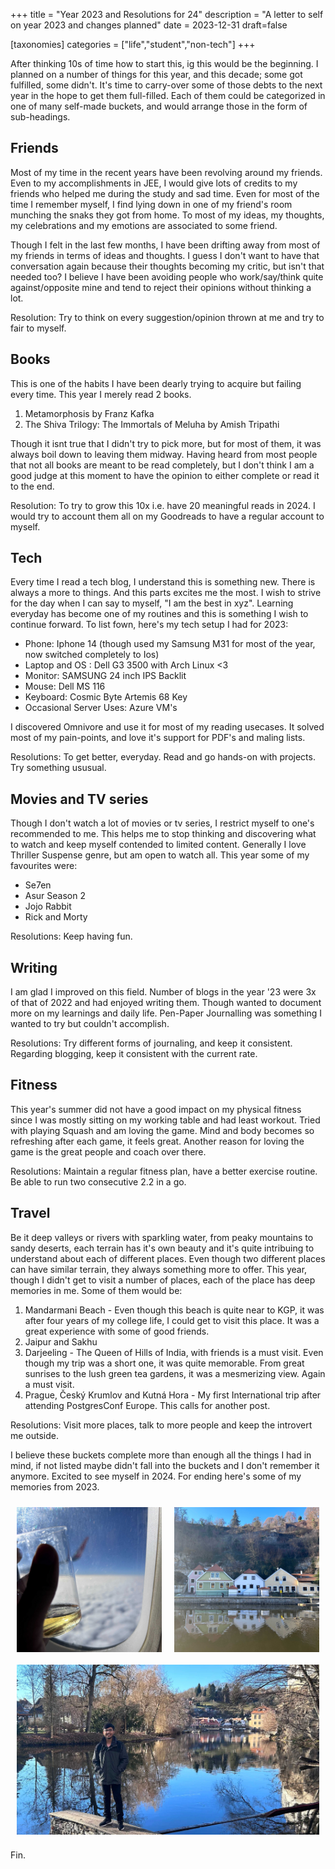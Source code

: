 +++
title = "Year 2023 and Resolutions for 24"
description = "A letter to self on year 2023 and changes planned"
date = 2023-12-31
draft=false

[taxonomies]
categories = ["life","student","non-tech"]
+++

After thinking 10s of time how to start this, ig this would be the beginning. I planned on a number of things for this year, and this decade; some got fulfilled, some didn't. It's time to carry-over some of those debts to the next year in the hope to get them full-filled. Each of them could be categorized in one of many self-made buckets, and would arrange those in the form of sub-headings.

## Friends

Most of my time in the recent years have been revolving around my friends. Even to my accomplishments in JEE, I would give lots of credits to my friends who helped me during the study and sad time. Even for most of the time I remember myself, I find lying down in one of my friend's room munching the snaks they got from home. To most of my ideas, my thoughts, my celebrations and my emotions are associated to some friend.

Though I felt in the last few months, I have been drifting away from most of my friends in terms of ideas and thoughts. I guess I don't want to have that conversation again because their thoughts becoming my critic, but isn't that needed too? I believe I have been avoiding people who work/say/think quite against/opposite mine and tend to reject their opinions without thinking a lot.

Resolution: Try to think on every suggestion/opinion thrown at me and try to fair to myself.

## Books

This is one of the habits I have been dearly trying to acquire but failing every time. This year I merely read 2 books.

1. Metamorphosis by Franz Kafka
2. The Shiva Trilogy: The Immortals of Meluha by Amish Tripathi

Though it isnt true that I didn't try to pick more, but for most of them, it was always boil down to leaving them midway. Having heard from most people that not all books are meant to be read completely, but I don't think I am a good judge at this moment to have the opinion to either complete or read it to the end.

Resolution: To try to grow this 10x i.e. have 20 meaningful reads in 2024. I would try to account them all on my Goodreads to have a regular account to myself.

## Tech

Every time I read a tech blog, I understand this is something new. There is always a more to things. And this parts excites me the most. I wish to strive for the day when I can say to myself, "I am the best in xyz". Learning everyday has become one of my routines and this is something I wish to continue forward. To list fown, here's my tech setup I had for 2023:

- Phone: Iphone 14 (though used my Samsung M31 for most of the year, now switched completely to Ios)
- Laptop and OS : Dell G3 3500 with Arch Linux <3
- Monitor: SAMSUNG 24 inch IPS Backlit
- Mouse: Dell MS 116
- Keyboard: Cosmic Byte Artemis 68 Key
- Occasional Server Uses: Azure VM's

I discovered Omnivore and use it for most of my reading usecases. It solved most of my pain-points, and love it's support for PDF's and maling lists.

Resolutions: To get better, everyday. Read and go hands-on with projects. Try something ususual.

## Movies and TV series

Though I don't watch a lot of movies or tv series, I restrict myself to one's recommended to me. This helps me to stop thinking and discovering what to watch and keep myself contended to limited content. Generally I love Thriller Suspense genre, but am open to watch all. This year some of my favourites were:

- Se7en
- Asur Season 2
- Jojo Rabbit
- Rick and Morty

Resolutions: Keep having fun.

## Writing

I am glad I improved on this field. Number of blogs in the year '23 were 3x of that of 2022 and had enjoyed writing them. Though wanted to document more on my learnings and daily life. Pen-Paper Journalling was something I wanted to try but couldn't accomplish.

Resolutions: Try different forms of journaling, and keep it consistent. Regarding blogging, keep it consistent with the current rate.

## Fitness

This year's summer did not have a good impact on my physical fitness since I was mostly sitting on my working table and had least workout. Tried with playing Squash and am loving the game. Mind and body becomes so refreshing after each game, it feels great. Another reason for loving the game is the great people and coach over there.

Resolutions: Maintain a regular fitness plan, have a better exercise routine. Be able to run two consecutive 2.2 in a go.

## Travel

Be it deep valleys or rivers with sparkling water, from peaky mountains to sandy deserts, each terrain has it's own beauty and it's quite intribuing to understand about each of different places. Even though two different places can have similar terrain, they always something more to offer. This year, though I didn't get to visit a number of places, each of the place has deep memories in me. Some of them would be:

1. Mandarmani Beach - Even though this beach is quite near to KGP, it was after four years of my college life, I could get to visit this place. It was a great experience with some of good friends.
2. Jaipur and Sakhu
3. Darjeeling - The Queen of Hills of India, with friends is a must visit. Even though my trip was a short one, it was quite memorable. From great sunrises to the lush green tea gardens, it was a mesmerizing view. Again a must visit.
4. Prague, Český Krumlov and Kutná Hora - My first International trip after attending PostgresConf Europe. This calls for another post.

Resolutions: Visit more places, talk to more people and keep the introvert me outside.

I believe these buckets complete more than enough all the things I had in mind, if not listed maybe didn't fall into the buckets and I don't remember it anymore. Excited to see myself in 2024. For ending here's some of my memories from 2023.

<div style="display: flex; flex-wrap: wrap; justify-content: space-between;">
  <div style="flex-basis: calc(50% - 20px); margin: 10px; box-sizing: border-box;">
    <img src="./flight.jpg" alt="Flight" style="width: 100%; height: auto; display: block;">
  </div>
  <div style="flex-basis: calc(50% - 20px); margin: 10px; box-sizing: border-box;">
    <img src="./house.jpg" alt="Personal" style="width: 100%; height: auto; display: block;">
  </div>
  <div style="flex-basis: 100%; margin: 10px; box-sizing: border-box;">
    <img src="./personal.jpg" alt="House" style="width: 100%; height: auto; display: block;">
  </div>
</div>

Fin.
